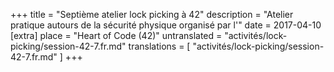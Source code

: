 +++
title = "Septième atelier lock picking à 42"
description = "Atelier pratique autours de la sécurité physique organisé par l'"
date = 2017-04-10
[extra]
place = "Heart of Code (42)"
untranslated = "activités/lock-picking/session-42-7.fr.md"
translations = [
    "activités/lock-picking/session-42-7.fr.md"
]
+++
